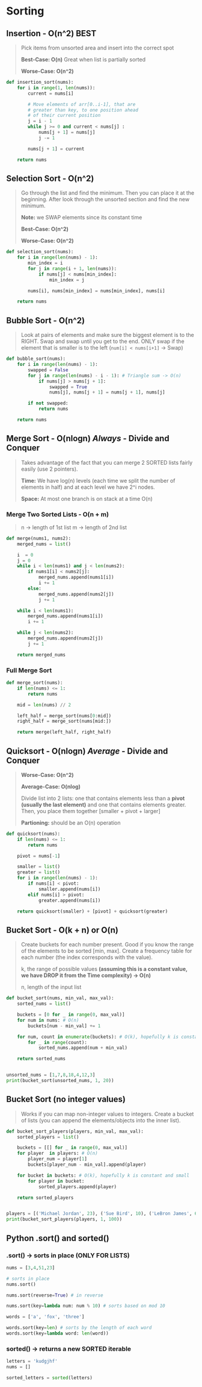 # Sorting

## Insertion - O(n^2) BEST

> Pick items from unsorted area and insert into the correct spot
>
> **Best-Case: O(n)** Great when list is partially sorted
>
> **Worse-Case: O(n^2)**

```python
def insertion_sort(nums):
    for i in range(1, len(nums)):
        current = nums[i]

        # Move elements of arr[0..i-1], that are
        # greater than key, to one position ahead
        # of their current position
        j = i - 1
        while j >= 0 and current < nums[j] :
            nums[j + 1] = nums[j]
            j -= 1

        nums[j + 1] = current

    return nums
```

## Selection Sort - O(n^2)

> Go through the list and find the minimum. Then you can place it at the beginning. After look through the unsorted section and find the new minimum.
>
> **Note:** we SWAP elements since its constant time
>
> **Best-Case: O(n^2)**
>
> **Worse-Case: O(n^2)**

```python
def selection_sort(nums):
    for i in range(len(nums) - 1):
        min_index = i
        for j in range(i + 1, len(nums)):
            if nums[j] < nums[min_index]:
                min_index = j

        nums[i], nums[min_index] = nums[min_index], nums[i]

    return nums
```

## Bubble Sort - O(n^2)

> Look at pairs of elements and make sure the biggest element is to the RIGHT.
> Swap and swap until you get to the end. ONLY swap if the element that is smaller is to the left (`num[i] < nums[i+1]` -> Swap)

```python
def bubble_sort(nums):
    for i in range(len(nums) - 1):
        swapped = False
        for j in range(len(nums) - i - 1): # Triangle sum -> O(n)
            if nums[j] > nums[j + 1]:
                swapped = True
                nums[j], nums[j + 1] = nums[j + 1], nums[j]

        if not swapped:
            return nums

    return nums
```

## Merge Sort - O(nlogn) _Always_ - Divide and Conquer

> Takes advantage of the fact that you can merge 2 SORTED lists fairly easily (use 2 pointers).
>
> **Time:** We have log(n) levels (each time we split the number of elements in half) and at each level we have 2^i nodes.
>
> **Space:** At most one branch is on stack at a time O(n)

### Merge Two Sorted Lists - O(n + m)

> n -> length of 1st list
> m -> length of 2nd list

```python
def merge(nums1, nums2):
    merged_nums = list()

    i  = 0
    j = 0
    while i < len(nums1) and j < len(nums2):
        if nums1[i] < nums2[j]:
            merged_nums.append(nums1[i])
            i += 1
        else:
            merged_nums.append(nums2[j])
            j += 1

    while i < len(nums1):
        merged_nums.append(nums1[i])
        i += 1

    while j < len(nums2):
        merged_nums.append(nums2[j])
        j += 1

    return merged_nums
```

### Full Merge Sort

```python
def merge_sort(nums):
    if len(nums) <= 1:
        return nums

    mid = len(nums) // 2

    left_half = merge_sort(nums[0:mid])
    right_half = merge_sort(nums[mid:])

    return merge(left_half, right_half)
```

## Quicksort - O(nlogn) _Average_ - Divide and Conquer

> **Worse-Case: O(n^2)**
>
> **Average-Case: O(nlog)**
>
> Divide list into 2 lists: one that contains elements less than a **pivot (usually the last element)** and one that contains elements greater. Then, you place them together [smaller + pivot + larger]
>
> **Partioning:** should be an O(n) operation

```python
def quicksort(nums):
    if len(nums) <= 1:
        return nums

    pivot = nums[-1]

    smaller = list()
    greater = list()
    for i in range(len(nums) - 1):
        if nums[i] < pivot:
            smaller.append(nums[i])
        elif nums[i] > pivot:
            greater.append(nums[i])

    return quicksort(smaller) + [pivot] + quicksort(greater)
```

## Bucket Sort - O(k + n) or O(n)

> Create buckets for each number present. Good if you know the range of the elements to be sorted [min, max]. Create a frequency table for each number (the index corresponds with the value).
>
> k, the range of possible values **(assuming this is a constant value, we have DROP it from the Time complexity) -> O(n)**
>
> n, length of the input list

```python
def bucket_sort(nums, min_val, max_val):
    sorted_nums = list()

    buckets = [0 for _ in range(0, max_val)]
    for num in nums: # O(n)
        buckets[num - min_val] += 1

    for num, count in enumerate(buckets): # O(k), hopefully k is constant and small
        for _ in range(count):
            sorted_nums.append(num + min_val)

    return sorted_nums


unsorted_nums = [1,7,8,18,4,12,3]
print(bucket_sort(unsorted_nums, 1, 20))
```

## Bucket Sort (no integer values)

> Works if you can map non-integer values to integers. Create a bucket of lists (you can append the elements/objects into the inner list).

```python
def bucket_sort_players(players, min_val, max_val):
    sorted_players = list()

    buckets = [[] for _ in range(0, max_val)]
    for player  in players: # O(n)
        player_num = player[1]
        buckets[player_num - min_val].append(player)

    for bucket in buckets: # O(k), hopefully k is constant and small
        for player in bucket:
            sorted_players.append(player)

    return sorted_players


players = [('Michael Jordan', 23), ('Sue Bird', 10), ('LeBron James', 6), ('Maya Moore', 23)]
print(bucket_sort_players(players, 1, 100))
```

## Python .sort() and sorted()

### .sort() -> sorts in place (ONLY FOR LISTS)

```python
nums = [3,4,51,23]

# sorts in place
nums.sort()

nums.sort(reverse=True) # in reverse

nums.sort(key=lambda num: num % 10) # sorts based on mod 10

words = ['a', 'fox', 'three']

words.sort(key=len) # sorts by the length of each word
words.sort(key=lambda word: len(word))
```

### sorted() -> returns a new SORTED iterable

```python
letters = 'kudgjhf'
nums = []

sorted_letters = sorted(letters)
```
